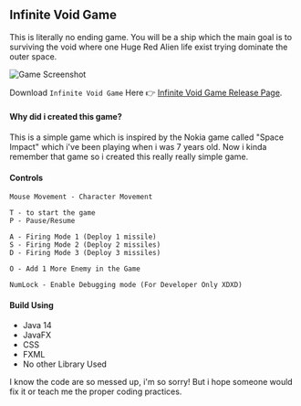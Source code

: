 ## Infinite Void Game

  This is literally no ending game. You will be a ship which the main goal is to surviving the void where one Huge Red Alien life exist trying dominate the outer space.
 
![Game Screenshot](https://raw.githubusercontent.com/Jervx/Infinite-Void-Game-/main/Source/Covers/Infinite%20Void%20Game%20.gif)

Download `Infinite Void Game` Here 👉 [Infinite Void Game Release Page](https://github.com/Jervx/Infinite-Void-Game-/releases).

#### Why did i created this game?

  This is a simple game which is inspired by the Nokia game called "Space Impact" which i've been playing when i was 7 years old. Now i kinda remember
  that game so i created this really really simple game.
  
#### Controls

    Mouse Movement - Character Movement
    
    T - to start the game
    P - Pause/Resume 
    
    A - Firing Mode 1 (Deploy 1 missile)
    S - Firing Mode 2 (Deploy 2 missiles)
    D - Firing Mode 3 (Deploy 3 missiles)
    
    O - Add 1 More Enemy in the Game
    
    NumLock - Enable Debugging mode (For Developer Only XDXD)

#### Build Using
  - Java 14
  - JavaFX
  - CSS
  - FXML
  - No other Library Used


I know the code are so messed up, i'm so sorry! But i hope someone would fix it or teach me the proper coding practices.
